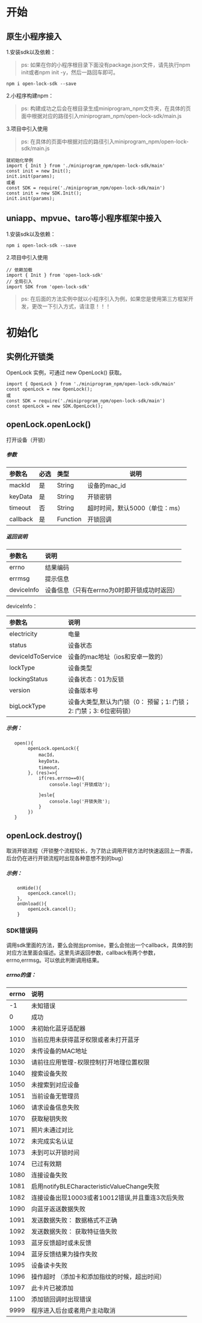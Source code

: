 # 开始

## 原生小程序接入

1.安装sdk以及依赖：
> ps: <medium>如果在你的小程序根目录下面没有package.json文件，请先执行npm init或者npm init -y，然后一路回车即可。</medium>

```
npm i open-lock-sdk --save
```
2.小程序构建npm：
> ps: <medium>构建成功之后会在根目录生成miniprogram_npm文件夹，在具体的页面中根据对应的路径引入miniprogram_npm/open-lock-sdk/main.js </medium>

3.项目中引入使用
> ps: <medium>在具体的页面中根据对应的路径引入miniprogram_npm/open-lock-sdk/main.js </medium>

```
就初始化举例
import { Init } from './miniprogram_npm/open-lock-sdk/main'
const init = new Init();
init.init(params);
或者
const SDK = require('./miniprogram_npm/open-lock-sdk/main')
const init = new SDK.Init();
init.init(params);
```


## uniapp、mpvue、taro等小程序框架中接入
1.安装sdk以及依赖：

```
npm i open-lock-sdk --save
```

2.项目中引入使用
```
// 依赖加载
import { Init } from 'open-lock-sdk'
// 全局引入
import SDK from 'open-lock-sdk'
```

> ps: <medium>在后面的方法实例中就以小程序引入为例，如果您是使用第三方框架开发，更改一下引入方式，请注意！！！</medium>








# 初始化


## 实例化开锁类
OpenLock 实例，可通过 new OpenLock() 获取。
```
import { OpenLock } from './miniprogram_npm/open-lock-sdk/main'
const openLock = new OpenLock();
或
const SDK = require('./miniprogram_npm/open-lock-sdk/main')
const openLock = new SDK.OpenLock();
```

## openLock.openLock()
打开设备（开锁）
##### 参数

|参数名|必选|类型|说明|
|:---- |:---|:----- |-----   |
|mackId |是  |String | 设备的mac_id  |
|keyData |是  |String | 开锁密钥  |
|timeout |否  |String | 超时时间，默认5000（单位：ms）  |
|callback |是  |Function | 开锁回调  |

##### 返回说明

|参数名|说明|
|:---- |:--- |
|errno |结果编码 |
|errmsg | 提示信息 |
|deviceInfo | 设备信息（只有在errno为0时即开锁成功时返回） |

deviceInfo：

|参数名|说明|
|:---- |:--- |
|electricity |电量 |
|status | 设备状态 |
|deviceIdToService | 设备的mac地址（ios和安卓一致的） |
|lockType | 设备类型 |
|lockingStatus | 设备状态：01为反锁 |
|version | 设备版本号 |
|bigLockType | 设备大类型,默认为门锁（0： 预留；1: 门锁；2: 门禁；3: 6位密码锁） |

##### 示例：
```
   open(){
        openLock.openLock({
            macId，
            keyData，
            timeout，
        }, (res)=>{
            if(res.errno==0){
                console.log('开锁成功');
                
            }esle{
                console.log('开锁失败');
            }
        })
   }
```

## openLock.destroy()
取消开锁流程（开锁整个流程较长，为了防止调用开锁方法时快速返回上一界面，后台仍在进行开锁流程时出现各种意想不到的bug）
##### 示例：
```
    onHide(){
        openLock.cancel();
    },
    onUnload(){
        openLock.cancel();
    }
```





### SDK错误码
调用sdk里面的方法，要么会抛出promise，要么会抛出一个callback，具体的到对应方法里面会描述。这里先讲返回参数，callback有两个参数，errno,errmsg。可以依此判断调用结果。

##### errno的值：

|errno|说明|
|:----  |:-----|
|-1 |未知错误   |
|0 |  成功 |
|1000 |  未初始化蓝牙适配器 |
|1010 |当前应用未获得蓝牙权限或者未打开蓝牙   |
|1020 |未传设备的MAC地址   |
|1030 |请前往应用管理-权限控制打开地理位置权限   |
|1040 |搜索设备失败   |
|1050 | 未搜索到对应设备  |
|1051 |当前设备无管理员   |
|1060 |请求设备信息失败   |
|1070 |获取秘钥失败   |
|1071 |照片未通过对比   |
|1072 |未完成实名认证   |
|1073 |未到可以开锁时间   |
|1074 |已过有效期   |
|1080 |连接设备失败   |
|1081 |启用notifyBLECharacteristicValueChange失败   |
|1082 |连接设备出现10003或者10012错误,并且重连3次后失败   |
|1090 |向蓝牙返送数据失败   |
|1091 |发送数据失败： 数据格式不正确   |
|1092 |发送数据失败： 获取特征值失败   |
|1093 |蓝牙反馈超时或未反馈   |
|1094 |蓝牙反馈结果为操作失败   |
|1095 |设备读卡失败   |
|1096 |操作超时 （添加卡和添加指纹的时候，超出时间）  |
|1097 |此卡片已被添加   |
|1100 |添加锁回调时出现错误   |
|9999 |程序进入后台或者用户主动取消   |





